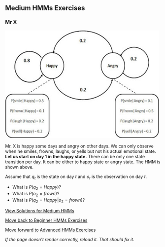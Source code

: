 ## Medium HMMs Exercises

### Mr X

<img src="https://github.com/UMdecisionsupport/DecisionSupport2023/blob/main/images/mrx.jpg" width="500" height="350">

Mr. X is happy some days and angry on other days. We can only observe when he smiles, frowns, laughs, or yells but not his actual emotional state. **Let us start on day 1 in the happy state.** There can be only one state transition per day. It can be either to happy state or angry state. The HMM is shown above.

Assume that $q_t$ is the state on day $t$ and $o_t$ is the observation on day $t$.

- What is $P(q_2=Happy)$? 
- What is $P(o_2=frown)$? 
- What is $P(q_2=Happy|o_2=frown)$? 


[View Solutions for Medium HMMs](https://github.com/UMdecisionsupport/DecisionSupport2023/blob/main/HMMs/Solutions/Medium_Solutions.md)

[Move back to Beginner HMMs Exercises](https://github.com/UMdecisionsupport/DecisionSupport2023/blob/main/HMMs/Beginner.md)

[Move forward to Advanced HMMs Exercises](https://github.com/UMdecisionsupport/DecisionSupport2023/blob/main/HMMs/Advanced.md)

*If the page doesn't render correctly, reload it. That should fix it.*

